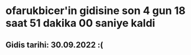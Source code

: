 # ofarukbicer'in gidisine son 4 gun 18 saat 51 dakika 00 saniye kaldi

## Gidis tarihi: 30.09.2022 :(